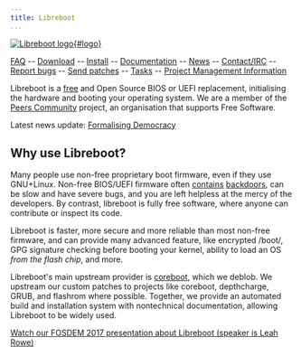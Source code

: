 ```yaml
---
title: Libreboot
...
```


[![Libreboot logo](logo/logo.svg "Canteloupe, the libreboot
mascot"){#logo}](faq.md#who-did-the-logo)

[FAQ](faq.md)                                                               --
[Download](download.md)                                                     --
[Install](docs/install/)                                                    --
[Documentation](docs/)                                                      --
[News](news/)                                                               --
[Contact/IRC](https://webchat.freenode.net/?channels=libreboot)             --
[Report bugs](https://notabug.org/libreboot/libreboot/issues)               --
[Send patches](git.md)                                                      --
[Tasks](tasks.md)                                                           --
[Project Management Information](management.md)

Libreboot is a [free](https://www.gnu.org/philosophy/free-sw.html) and Open
Source BIOS or UEFI replacement, initialising the hardware and booting your
operating system. We are a member of the
[Peers Community](https://peers.community/) project, an organisation that
supports Free Software.

Latest news update: [Formalising Democracy](news/formalised-structure.md)

Why use Libreboot?
------------------

Many people use non-free proprietary boot firmware, even if they use GNU+Linux.
Non-free BIOS/UEFI firmware often
[contains](faq.md#intel) [backdoors](faq.md#amd), can be slow and have severe
bugs, and you are left helpless at the mercy of the developers. By contrast,
libreboot is fully free software, where anyone can contribute or inspect its
code.

Libreboot is faster, more secure and more reliable than most non-free
firmware, and can provide many advanced feature, like encrypted
/boot/, GPG signature checking before booting your kernel, ability to
load an OS *from the flash chip*, and more.

Libreboot's main upstream provider is [coreboot](https://www.coreboot.org/),
which we deblob. We upstream our custom patches to projects like coreboot,
depthcharge, GRUB, and flashrom where possible. Together, we provide an
automated build and installation system with nontechnical documentation,
allowing Libreboot to be widely used. 

[Watch our FOSDEM 2017 presentation about Libreboot (speaker is Leah
Rowe)](https://video.fosdem.org/2017/K.1.105/libreboot.mp4)
